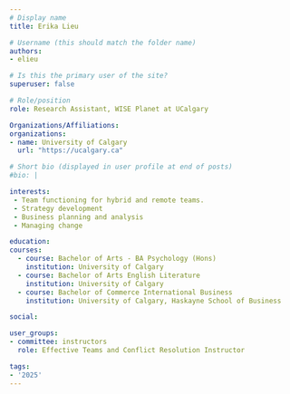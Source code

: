 ```yaml
---
# Display name
title: Erika Lieu

# Username (this should match the folder name)
authors:
- elieu

# Is this the primary user of the site?
superuser: false

# Role/position
role: Research Assistant, WISE Planet at UCalgary

Organizations/Affiliations:
organizations:
- name: University of Calgary
  url: "https://ucalgary.ca"

# Short bio (displayed in user profile at end of posts)
#bio: |

interests:
 - Team functioning for hybrid and remote teams.
 - Strategy development
 - Business planning and analysis
 - Managing change

education:
courses:
  - course: Bachelor of Arts - BA Psychology (Hons) 
    institution: University of Calgary
  - course: Bachelor of Arts English Literature
    institution: University of Calgary
  - course: Bachelor of Commerce International Business 
    institution: University of Calgary, Haskayne School of Business

social:

user_groups:
- committee: instructors
  role: Effective Teams and Conflict Resolution Instructor

tags:
- '2025'
---
```


